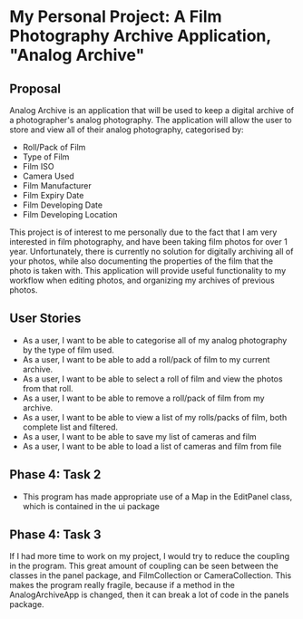 # My Personal Project: A Film Photography Archive Application, "Analog Archive"

## Proposal
Analog Archive is an application that will be used to keep a digital archive 
of a photographer's analog photography. The application will allow the user to
store and view all of their analog photography, categorised by:
- Roll/Pack of Film
- Type of Film
- Film ISO
- Camera Used
- Film Manufacturer
- Film Expiry Date
- Film Developing Date
- Film Developing Location

This project is of interest to me personally due to the fact that I am very 
interested in film photography, and have been taking film photos for over 1
year. Unfortunately, there is currently no solution for digitally archiving
all of your photos, while also documenting the properties of the film that 
the photo is taken with. This application will provide useful functionality to
my workflow when editing photos, and organizing my archives of previous photos.

## User Stories
 - As a user, I want to be able to categorise all of my analog photography by
 the type of film used.
 - As a user, I want to be able to add a roll/pack of film to my current
 archive.
 - As a user, I want to be able to select a roll of film and view the photos 
 from that roll.
 - As a user, I want to be able to remove a roll/pack of film from my archive.
 - As a user, I want to be able to view a list of my rolls/packs of film,
 both complete list and filtered.
 - As a user, I want to be able to save my list of cameras and film
 - As a user, I want to be able to load a list of cameras and film from file
 
 ## Phase 4: Task 2 
 - This program has made appropriate use of a Map in the EditPanel class, 
 which is contained in the ui package
 
 ## Phase 4: Task 3
 If I had more time to work on my project, I would try to reduce the
 coupling in the program. This great amount of coupling can be seen between the
 classes in the panel package, and FilmCollection or CameraCollection. This
 makes the program really fragile, because if a method in the AnalogArchiveApp
 is changed, then it can break a lot of code in the panels package.